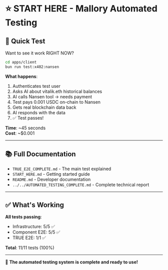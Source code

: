# ⭐ START HERE - Mallory Automated Testing

## 🎯 Quick Test

Want to see it work RIGHT NOW?

```bash
cd apps/client
bun run test:x402:nansen
```

**What happens**:
1. Authenticates test user
2. Asks AI about vitalik.eth historical balances  
3. AI calls Nansen tool → needs payment
4. Test pays 0.001 USDC on-chain to Nansen
5. Gets real blockchain data back
6. AI responds with the data
7. ✅ Test passes!

**Time**: ~45 seconds  
**Cost**: ~$0.001

---

## 📚 Full Documentation

- `TRUE_E2E_COMPLETE.md` - The main test explained
- `START_HERE.md` - Getting started guide
- `README.md` - Developer documentation
- `../../AUTOMATED_TESTING_COMPLETE.md` - Complete technical report

---

## ✅ What's Working

**All tests passing**:
- Infrastructure: 5/5 ✅
- Component E2E: 5/5 ✅  
- TRUE E2E: 1/1 ✅

**Total**: 11/11 tests (100%)

---

🎉 **The automated testing system is complete and ready to use!**
